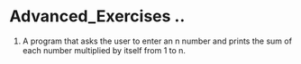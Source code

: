 # Advanced_Exercises ..

1. A program that asks the user to enter an n number and prints the sum of each number multiplied by itself from 1 to n.
